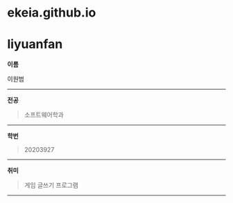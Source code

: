 # ekeia.github.io
# liyuanfan

**이름**<br/>

이원범<br/>

---

**전공**<br/>
>소프트웨어학과<br/>

---

**학번**<br/>
>20203927<br/>

---

**취미**<br/>
>게임 글쓰기 프로그램

---

